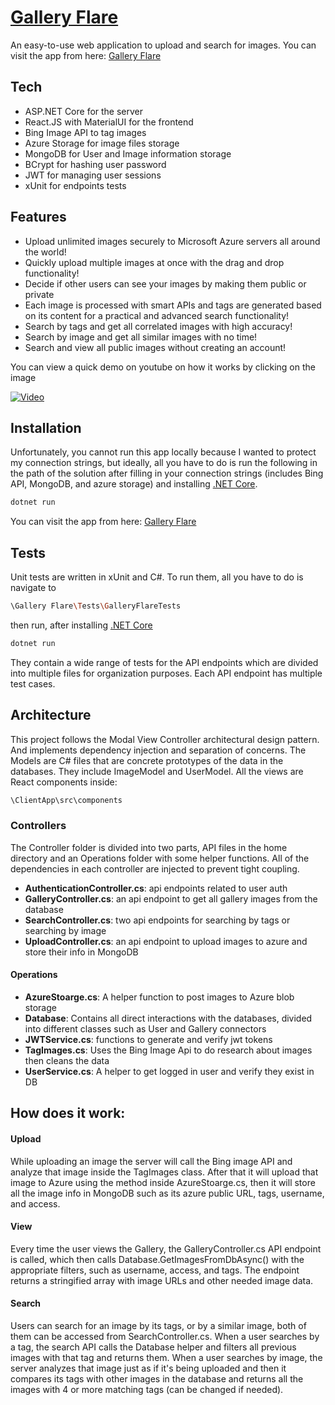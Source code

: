 # [Gallery Flare]

An easy-to-use web application to upload and search for images. You can visit the app from here: [Gallery Flare]
## Tech
- ASP.NET Core for the server
- React.JS with MaterialUI for the frontend
- Bing Image API to tag images
- Azure Storage for image files storage
- MongoDB for User and Image information storage
- BCrypt for hashing user password
- JWT for managing user sessions
- xUnit for endpoints tests

## Features

- Upload unlimited images securely to Microsoft Azure servers all around the world!
- Quickly upload multiple images at once with the drag and drop functionality!
- Decide if other users can see your images by making them public or private
- Each image is processed with smart APIs and tags are generated based on its content for a practical and advanced search functionality!
- Search by tags and get all correlated images with high accuracy!
- Search by image and get all similar images with no time!
- Search and view all public images without creating an account!

You can view a quick demo on youtube on how it works by clicking on the image

[![Video](https://webpagetracker.blob.core.windows.net/pics/flare.png)](https://youtu.be/12mRON3D640 "Demo")

## Installation

Unfortunately, you cannot run this app locally because I wanted to protect my connection strings, but ideally, all you have to do is run the following in the path of the solution after filling in your connection strings (includes Bing API, MongoDB, and azure storage) and installing [.NET Core].
```sh
dotnet run
```
You can visit the app from here:
[Gallery Flare]

## Tests
Unit tests are written in xUnit and C#. To run them, all you have to do is navigate to
```sh
\Gallery Flare\Tests\GalleryFlareTests
```
then run, after installing [.NET Core]
```sh
dotnet run
```
They contain a wide range of tests for the API endpoints which are divided into multiple files for organization purposes. Each API endpoint has multiple test cases.
## Architecture

This project follows the Modal View Controller architectural design pattern. And implements dependency injection and separation of concerns.
The Models are C# files that are concrete prototypes of the data in the databases.
They include ImageModel and UserModel.
All the views are React components inside:
```sh
\ClientApp\src\components
```
### Controllers
The Controller folder is divided into two parts, API files in the home directory and an Operations folder with some helper functions. All of the dependencies in each controller are injected to prevent tight coupling. 
- **AuthenticationController.cs**: api endpoints related to user auth
- **GalleryController.cs**: an api endpoint to get all gallery images from the database
- **SearchController.cs**: two api endpoints for searching by tags or searching by image
- **UploadController.cs**: an api endpoint to upload images to azure and store their info in MongoDB

#### Operations
- **AzureStoarge.cs**: A helper function to post images to Azure blob storage
- **Database**: Contains all direct interactions with the databases, divided into different classes such as User and Gallery connectors
- **JWTService.cs**: functions to generate and verify jwt tokens
- **TagImages.cs**: Uses the Bing Image Api to do research about images then cleans the data
- **UserService.cs**: A helper to get logged in user and verify they exist in DB

## How does it work:
#### Upload
While uploading an image the server will call the Bing image API and analyze that image inside the TagImages class. After that it will upload that image to Azure using the method inside AzureStoarge.cs, then it will store all the image info in MongoDB such as its azure public URL, tags, username, and access.
#### View
Every time the user views the Gallery, the GalleryController.cs API endpoint is called, which then calls Database.GetImagesFromDbAsync() with the appropriate filters, such as username, access, and tags. The endpoint returns a stringified array with image URLs and other needed image data.
#### Search
Users can search for an image by its tags, or by a similar image, both of them can be accessed from SearchController.cs. When a user searches by a tag, the search API calls the Database helper and filters all previous images with that tag and returns them. When a user searches by image, the server analyzes that image just as if it's being uploaded and then it compares its tags with other images in the database and returns all the images with 4 or more matching tags (can be changed if needed).


   [Shopify Fall 2021 Backend Developer Internship]: <https://docs.google.com/document/d/1ZKRywXQLZWOqVOHC4JkF3LqdpO3Llpfk_CkZPR8bjak/edit#heading=h.n7bww7g70ipk>
[Gallery Flare]: https://galleryflare.azurewebsites.net
[.NET Core]: https://dotnet.microsoft.com/download


